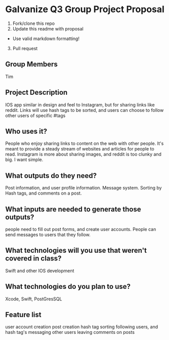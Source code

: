 # Galvanize Q3 Group Project Proposal

1. Fork/clone this repo
2. Update this readme with proposal
  * Use valid markdown formatting!
3. Pull request

## Group Members
Tim

## Project Description
IOS app similar in design and feel to Instagram, but for sharing links like reddit. Links will use hash tags to be sorted, and users can choose to follow other users of specific #tags

## Who uses it?
People who enjoy sharing links to content on the web with other people. It's meant to provide a steady stream of websites and articles for people to read. Instagram is more about sharing images, and reddit is too clunky and big. I want simple.

## What outputs do they need?
Post information, and user profile information. Message system. Sorting by Hash tags, and comments on a post.

## What inputs are needed to generate those outputs?
people need to fill out post forms, and create user accounts. People can send messages to users that they follow.

## What technologies will you use that weren't covered in class?
Swift and other IOS development

## What technologies do you plan to use?
Xcode, Swift, PostGresSQL

## Feature list
user account creation
post creation
hash tag sorting
following users, and hash tag's
messaging other users
leaving comments on posts




